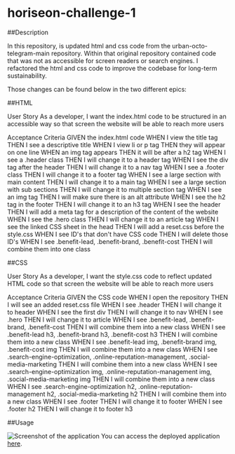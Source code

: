 # horiseon-challenge-1

##Description

In this repository, is updated html and css code from the urban-octo-telegram-main repository. Within that original repository contained code that was not as accessible for screen readers or search engines. I refactored the html and css code to improve the codebase for long-term sustainability. 

Those changes can be found below in the two different epics:

##HTML

User Story
As a developer,
I want the index.html code to be structured in an accessible way
so that screen the website will be able to reach more users

Acceptance Criteria
GIVEN the index.html code
WHEN I view the title tag
THEN I see a descriptive title
WHEN I view li or p tag
THEN they will appear on one line
WHEN an img tag appears
THEN it will be after a h2 tag
WHEN I see a .header class
THEN I will change it to a header tag
WHEN I see the div tag after the header
THEN I will change it to a nav tag
WHEN I see a .footer class
THEN I will change it to a footer tag
WHEN I see a large section with main content
THEN I will change it to a main tag
WHEN I see a large section with sub sections
THEN I will change it to multiple section tag
WHEN I see an img tag
THEN I will make sure there is an alt attribute
WHEN I see the h2 tag in the footer
THEN I will change it to an h3 tag
WHEN I see the header
THEN I will add a meta tag for a description of the content of the website
WHEN I see the .hero class
THEN I will change it to an article tag
WHEN I see the linked CSS sheet in the head
THEN I will add a reset.css before the style.css
WHEN I see ID's that don't have CSS code
THEN I will delete those ID's
WHEN I see .benefit-lead, .benefit-brand, .benefit-cost
THEN I will combine them into one class

##CSS

User Story
As a developer,
I want the style.css code to reflect updated HTML code
so that screen the website will be able to reach more users

Acceptance Criteria
GIVEN the CSS code
WHEN I open the repository
THEN I will see an added reset.css file
WHEN I see .header
THEN I will change it to header
WHEN I see the first div
THEN I will change it to nav
WHEN I see .hero
THEN I will change it to article
WHEN I see .benefit-lead, .benefit-brand, .benefit-cost
THEN I will combine them into a new class
WHEN I see .benefit-lead h3, .benefit-brand h3, .benefit-cost h3
THEN I will combine them into a new class
WHEN I see .benefit-lead img, .benefit-brand img, .benefit-cost img
THEN I will combine them into a new class
WHEN I see .search-engine-optimization, .online-reputation-management, .social-media-marketing
THEN I will combine them into a new class
WHEN I see .search-engine-optimization img, .online-reputation-management img, .social-media-marketing img
THEN I will combine them into a new class
WHEN I see .search-engine-optimization h2, .online-reputation-management h2, .social-media-marketing h2
THEN I will combine them into a new class
WHEN I see .footer
THEN I will change it to footer
WHEN I see .footer h2
THEN I will change it to footer h3

##Usage

![Screenshot of the application](assets/images/aaron-ross-sanchez.github.io:horiseon-challenge-1.png)
You can access the deployed application [here](https://aaron-ross-sanchez.github.io/horiseon-challenge-1/).

